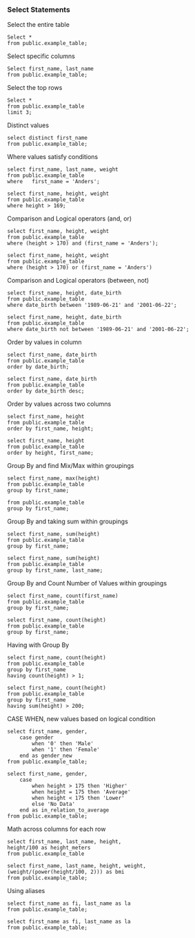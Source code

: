 ### **Select Statements**

Select the entire table 

```
Select *
from public.example_table;
```

Select specific columns 
```
Select first_name, last_name
from public.example_table;
```

Select the top rows
```
Select *
from public.example_table
limit 3;
```

Distinct values
```
select distinct first_name
from public.example_table;
```

Where values satisfy conditions

```
select first_name, last_name, weight
from public.example_table 
where   first_name = 'Anders'; 
```
```
select first_name, height, weight 
from public.example_table 
where height > 169;
```

Comparison and Logical operators (and, or)

```
select first_name, height, weight
from public.example_table
where (height > 170) and (first_name = 'Anders'); 
```

```
select first_name, height, weight
from public.example_table
where (height > 170) or (first_name = 'Anders')
```

Comparison and Logical operators (between, not)

```
select first_name, height, date_birth
from public.example_table
where date_birth between '1989-06-21' and '2001-06-22';
```

```
select first_name, height, date_birth
from public.example_table
where date_birth not between '1989-06-21' and '2001-06-22';
```

Order by values in column 

```
select first_name, date_birth
from public.example_table
order by date_birth;
```

```
select first_name, date_birth
from public.example_table
order by date_birth desc;
```

Order by values across two columns

```
select first_name, height
from public.example_table
order by first_name, height;
```

```
select first_name, height
from public.example_table
order by height, first_name;
```

Group By and find Mix/Max within groupings 

```
select first_name, max(height)
from public.example_table
group by first_name;
```

```select first_name, min(height)
from public.example_table
group by first_name;
```

Group By and taking sum within groupings 

```
select first_name, sum(height)
from public.example_table
group by first_name;
```

```
select first_name, sum(height)
from public.example_table
group by first_name, last_name;
```

Group By and Count Number of Values within groupings 

```
select first_name, count(first_name)
from public.example_table
group by first_name;
```

```
select first_name, count(height)
from public.example_table
group by first_name;
```

Having with Group By

```
select first_name, count(height)
from public.example_table
group by first_name
having count(height) > 1;
```

```
select first_name, count(height)
from public.example_table
group by first_name
having sum(height) > 200;
```

CASE WHEN, new values based on logical condition

```
select first_name, gender,
    case gender
        when '0' then 'Male'
        when '1' then 'Female'
    end as gender_new
from public.example_table;
```

```
select first_name, gender,
    case 
        when height > 175 then 'Higher'
        when height = 175 then 'Average'
        when height < 175 then 'Lower'
        else 'No Data'
    end as in_relation_to_average
from public.example_table;
```

Math across columns for each row

```
select first_name, last_name, height,
height/100 as height_meters
from public.example_table
```

```
select first_name, last_name, height, weight, 
(weight/(power(height/100, 2))) as bmi
from public.example_table;
```

Using aliases

```
select first_name as fi, last_name as la
from public.example_table;
```

```
select first_name as fi, last_name as la
from public.example_table;
```

